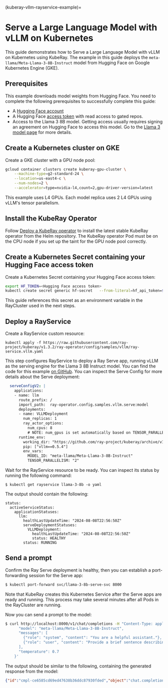 (kuberay-vllm-rayservice-example)=

# Serve a Large Language Model with vLLM on Kubernetes

This guide demonstrates how to Serve a Large Language Model with vLLM on Kubernetes using KubeRay. The example in this guide deploys the `meta-llama/Meta-Llama-3-8B-Instruct` model from Hugging Face on Google Kubernetes Engine (GKE).

## Prerequisites

This example downloads model weights from Hugging Face. You need to complete the following
prerequisites to successfully complete this guide:
* A [Hugging Face account](https://huggingface.co/)
* A Hugging Face [access token](https://huggingface.co/docs/hub/security-tokens) with read access to gated repos.
* Access to the Llama 3 8B model. Getting access usually requires signing an agreement on Hugging Face to access this model. Go to the [Llama 3 model page](https://huggingface.co/meta-llama/Meta-Llama-3-8B) for more details.

## Create a Kubernetes cluster on GKE

Create a GKE cluster with a GPU node pool:
```sh
gcloud container clusters create kuberay-gpu-cluster \
    --machine-type=g2-standard-24 \
    --location=us-east4-c \
    --num-nodes=2 \
    --accelerator=type=nvidia-l4,count=2,gpu-driver-version=latest
```

This example uses L4 GPUs. Each model replica uses 2 L4 GPUs using vLLM's tensor parallelism.

## Install the KubeRay Operator

Follow [Deploy a KubeRay operator](kuberay-operator-deploy) to install the latest stable KubeRay operator from the Helm repository.
The KubeRay operator Pod must be on the CPU node if you set up the taint for the GPU node pool correctly.

## Create a Kubernetes Secret containing your Hugging Face access token

Create a Kubernetes Secret containing your Hugging Face access token:
```sh
export HF_TOKEN=<Hugging Face access token>
kubectl create secret generic hf-secret   --from-literal=hf_api_token=${HF_TOKEN}   --dry-run=client -o yaml | kubectl apply -f -
```

This guide references this secret as an environment variable in the RayCluster used in the next steps.

## Deploy a RayService

Create a RayService custom resource:
```
kubectl apply -f https://raw.githubusercontent.com/ray-project/kuberay/v1.3.2/ray-operator/config/samples/vllm/ray-service.vllm.yaml
```

This step configures RayService to deploy a Ray Serve app, running vLLM as the serving engine for the Llama 3 8B Instruct model. You can find the code for this example [on GitHub](https://github.com/ray-project/kuberay/blob/v1.3.2/ray-operator/config/samples/vllm/serve.py).
You can inspect the Serve Config for more details about the Serve deployment:
```yaml
  serveConfigV2: |
    applications:
    - name: llm
      route_prefix: /
      import_path:  ray-operator.config.samples.vllm.serve:model
      deployments:
      - name: VLLMDeployment
        num_replicas: 1
        ray_actor_options:
          num_cpus: 8
          # NOTE: num_gpus is set automatically based on TENSOR_PARALLELISM
      runtime_env:
        working_dir: "https://github.com/ray-project/kuberay/archive/v1.3.2.zip"
        pip: ["vllm==0.5.4"]
        env_vars:
          MODEL_ID: "meta-llama/Meta-Llama-3-8B-Instruct"
          TENSOR_PARALLELISM: "2"
```

Wait for the RayService resource to be ready. You can inspect its status by running the following command:
```
$ kubectl get rayservice llama-3-8b -o yaml
```

The output should contain the following:
```
status:
  activeServiceStatus:
    applicationStatuses:
      llm:
        healthLastUpdateTime: "2024-08-08T22:56:50Z"
        serveDeploymentStatuses:
          VLLMDeployment:
            healthLastUpdateTime: "2024-08-08T22:56:50Z"
            status: HEALTHY
        status: RUNNING
```

## Send a prompt

Confirm the Ray Serve deployment is healthy, then you can establish a port-forwarding session for the Serve app:

```sh
$ kubectl port-forward svc/llama-3-8b-serve-svc 8000
```

Note that KubeRay creates this Kubernetes Service after the Serve apps are ready and running.
This process may take several minutes after all Pods in the RayCluster are running.

Now you can send a prompt to the model:
```sh
$ curl http://localhost:8000/v1/chat/completions -H "Content-Type: application/json" -d '{
      "model": "meta-llama/Meta-Llama-3-8B-Instruct",
      "messages": [
        {"role": "system", "content": "You are a helpful assistant."},
        {"role": "user", "content": "Provide a brief sentence describing the Ray open-source project."}
      ],
      "temperature": 0.7
    }'
```

The output should be similar to the following, containing the generated response from the model:
```json
{"id":"cmpl-ce6585cd69ed47638b36ddc87930fded","object":"chat.completion","created":1723161873,"model":"meta-llama/Meta-Llama-3-8B-Instruct","choices":[{"index":0,"message":{"role":"assistant","content":"The Ray open-source project is a high-performance distributed computing framework that allows users to scale Python applications and machine learning models to thousands of nodes, supporting distributed data processing, distributed machine learning, and distributed analytics."},"logprobs":null,"finish_reason":"stop","stop_reason":null}],"usage":{"prompt_tokens":32,"total_tokens":74,"completion_tokens":42}}
```
